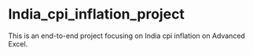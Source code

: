 # India_cpi_inflation_project
This is an end-to-end project focusing on India cpi inflation on Advanced Excel.
